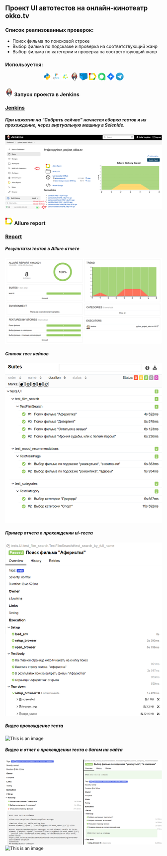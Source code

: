 ## Проект UI автотестов на онлайн-кинотеатр okko.tv

### Список реализованных проверок:
* Поиск фильма по поисковой строке 
* Выбор фильма по подсказке и проверка на соответствующий жанр 
* Выбор фильма по категории и проверка на соответствующий жанр

### Используется:
<p  align="center">
  <code><img width="5%" title="Python" src="resources/logo/python.png"></code>
  <code><img width="5%" title="Pytest" src="resources/logo/pytest.png"></code>
  <code><img width="5%" title="Selene" src="resources/logo/selene.png"></code>
  <code><img width="5%" title="Jenkins" src="resources/logo/jenkins.png"></code>
  <code><img width="5%" title="Selenoid" src="resources/logo/selenoid.png"></code>
  <code><img width="5%" title="Allure Report" src="resources/logo/allure_report.png"></code>
  <code><img width="5%" title="Allure TestOps" src="resources/logo/allure_testops.png"></code>
  <code><img width="5%" title="Jira" src="resources/logo/jira.png"></code>
  <code><img width="5%" title="Telegram" src="resources/logo/tg.png"></code>
</p>

### <img width="5%" title="Jenkins" src="resources/logo/jenkins.png"> Запуск проекта в Jenkins

### [Jenkins](https://jenkins.autotests.cloud/job/python_project_okko.tv/)

##### При нажатии на "Собрать сейчас" начнется сборка тестов и их прохождение, через виртуальную машину в Selenide.
![This is an image](resources/images/jenkins.png)

<!-- Allure report -->

### <img width="5%" title="Allure Report" src="resources/logo/allure_report.png"> Allure report
### [Report](https://jenkins.autotests.cloud/job/python_project_okko.tv/18/allure/)
##### Результаты тестов в Allure отчете
![This is an image](resources/images/results.png)

##### Список тест кейсов
![This is an image](resources/images/test.png)

##### Пример отчета о прохождении ui-теста
![This is an image](resources/images/test_example.png)

##### Видео прохождение теста
![This is an image](resources/images/successfull_test.gif)

##### Видео и отчет о прохождении теcта с багом на сайта
![This is an image](resources/images/mood_tests.png)
![This is an image](resources/images/failed_test.gif)

